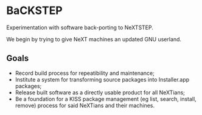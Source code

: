 # BaCKSTEP
Experimentation with software back-porting to NeXTSTEP.

We begin by trying to give NeXT machines an updated GNU userland.

## Goals
* Record build process for repeatibility and maintenance;
* Institute a system for transforming source packages into Installer.app packages;
* Release built software as a directly usable product for all NeXTians;
* Be a foundation for a KISS package management (eg list, search, install, remove) process for said NeXTians and their machines.
